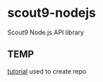 # scout9-nodejs
Scout9 Node.js API library




## TEMP

[tutorial](https://earthly.dev/blog/setup-typescript-monorepo/) used to create repo
